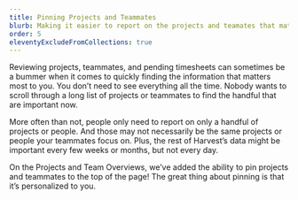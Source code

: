 ```yaml
---
title: Pinning Projects and Teammates
blurb: Making it easier to report on the projects and teamates that matter.
order: 5
eleventyExcludeFromCollections: true
---
```


Reviewing projects, teammates, and pending timesheets can sometimes be a bummer when it comes to quickly finding the information that matters most to you. You don’t need to see everything all the time. Nobody wants to scroll through a long list of projects or teammates to find the handful that are important now.

More often than not, people only need to report on only a handful of projects or people. And those may not necessarily be the same projects or people your teammates focus on. Plus, the rest of Harvest’s data might be important every few weeks or months, but not every day.

On the Projects and Team Overviews, we’ve added the ability to pin projects and teammates to the top of the page! The great thing about pinning is that it’s personalized to you.
